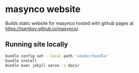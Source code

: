 # masynco website

Builds static website for masynco hosted with github pages at https://tsertkov.github.io/masynco/.

## Running site locally

```bash
bundle config set --local path 'vendor/bundle'
bundle install
bundle exec jekyll serve -s docs/
```
